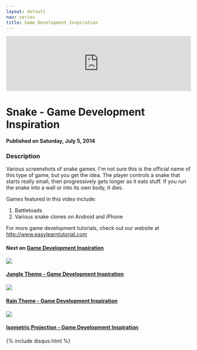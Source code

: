 ```yaml
---
layout: default
nav: series
title: Game Development Inspiration
---
```


<div class="container">
    <div class="row mt grid">
        <div class="mt"></div>
        <div class="row" style="margin-bottom: 20px;">
            <div class="col-sm-push-1 col-sm-10 col-md-push-2 col-md-8">
                <div class="video-container">
                    <iframe width="100%" src="https://www.youtube.com/embed/YMininaLufU" frameborder="0" allowfullscreen></iframe>
                </div>
            </div>
            <div class="clearfix"></div>
            <div class="col-md-8">
                <h1>Snake - Game Development Inspiration</h1>
                <h4>Published on Saturday, July 5, 2014</h4>
                <h3>Description</h3>
                <p>Various screenshots of snake games. I'm not sure this is the official name of this type of game, but you get the idea. The player controls a snake that starts really small, then progressively gets longer as it eats stuff. If you run the snake into a wall or into its own body, it dies.

Games featured in this video include:

1. Battletoads
2. Various snake clones on Android and iPhone

For more game development tutorials, check out our website at http://www.easylearntutorial.com</p>
            </div>
            <div class="col-md-4">
                <h4>Next on <a href="/series/game-development-inspiration">Game Development Inspiration</a></h4><div class="row" style="margin-bottom: 20px">
            <div class="col-md-6">
                <a href="/series/game-development-inspiration/jungle-theme-game-development-inspiration">
                    <img src="/img/blank.gif" data-echo="https://i.ytimg.com/vi/0qYr5IoSBZY/hqdefault.jpg" class="img-responsive" />
                </a>
            </div>
            <div class="col-md-6">
                <h4>
                    <a href="/series/game-development-inspiration/jungle-theme-game-development-inspiration">Jungle Theme - Game Development Inspiration</a>
                </h4>
            </div>
        </div><div class="row" style="margin-bottom: 20px">
            <div class="col-md-6">
                <a href="/series/game-development-inspiration/rain-theme-game-development-inspiration">
                    <img src="/img/blank.gif" data-echo="https://i.ytimg.com/vi/j8aNPce5oOo/hqdefault.jpg" class="img-responsive" />
                </a>
            </div>
            <div class="col-md-6">
                <h4>
                    <a href="/series/game-development-inspiration/rain-theme-game-development-inspiration">Rain Theme - Game Development Inspiration</a>
                </h4>
            </div>
        </div><div class="row" style="margin-bottom: 20px">
            <div class="col-md-6">
                <a href="/series/game-development-inspiration/isometric-projection-game-development-inspiration">
                    <img src="/img/blank.gif" data-echo="https://i.ytimg.com/vi/ilY1plZHwRk/hqdefault.jpg" class="img-responsive" />
                </a>
            </div>
            <div class="col-md-6">
                <h4>
                    <a href="/series/game-development-inspiration/isometric-projection-game-development-inspiration">Isometric Projection - Game Development Inspiration</a>
                </h4>
            </div>
        </div>
            </div>
            <div class="col-md-8">
                {% include disqus.html %}
            </div>
        </div>
    </div>
    <div class="row mt grid"></div>
</div>
